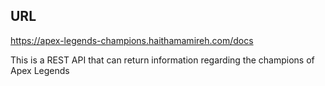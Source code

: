 ## URL
https://apex-legends-champions.haithamamireh.com/docs

This is a REST API that can return information regarding the champions of Apex Legends 
